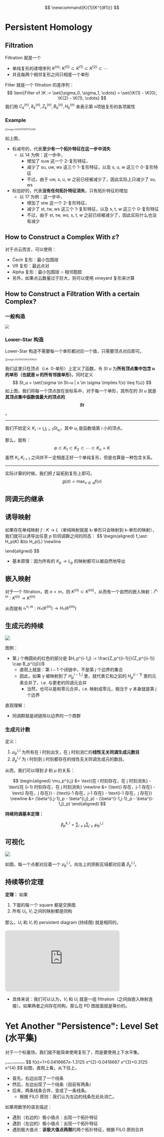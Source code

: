 $$
\newcommand{K}[1]{K^{(#1)}}
$$



# Persistent Homology

## Filtration

Filtration 就是一个

- 单纯复形的递增序列 $K^{(n)}$: $K^{(0)} \subset K^{(1)} \subset K^{(2)} \subset \cdots$
- 并且每两个相邻复形之间只相差一个单形

Filter 就是一个 filtration 的差序列：
$$
\text{Filter of }K := \set{\sigma_0, \sigma_1, \cdots} = \set{\K{1} - \K{0}, \K{2} - \K{1}, \cdots}
$$
我们用 $C_k^{(n)}, \partial_k^{(n)}, Z_k^{(n)}, B_k^{(n)}, H_k^{(n)}$ 来表示第 $n$​ 项链复形的各项属性

### Example

<img src="https://gitlab.com/mtdickens1998/mtd-images/-/raw/main/img/2024/04/11_0_17_26_202404110017442.png" alt="image-20240411001722284" style="zoom: 50%;" />

如上图，

- 标减号的，代表**至少有一个拓扑特征在这一步中消失**
    - 以 14 为例：这一步中，
        - 增加了 suw 这一个 2-复形特征，
        - 减少了 su, uw, ws 这三个 1-复形特征，以及 s, u, w 这三个 0-复形特征
        - 不过，由于 uw, s, u, w 之前已经被减少了，因此实际上只减少了 su, ws
- 标加好的，代表**没有任何拓扑特征消失**，只有拓扑特征的增加
    - 以 17 为例：这一步中，
        - 增加了 stw 这一个 2-复形特征，
        - 减少了 st, tw, ws 这三个 1-复形特征，以及 s, t, w 这三个 0-复形特征
        - 不过，由于 st, tw, ws, s, t, w 之前已经被减少了，因此实际什么也没有减少

## How to Construct a Complex With $\varepsilon$?

对于点云而言，可以使用：

- &Ccaron;ech 复形：最小包围球
- VR 复形：最远点对
- Alpha 复形：最小包围球 &cap; 相邻胞腔
- 另外，如果点云数量过于巨大，则可以使用 vineyard 复形来计算

## How to Construct a Filtration With a certain Complex?

### 一般构造

<img src="https://gitlab.com/mtdickens1998/mtd-images/-/raw/main/img/2024/04/12_4_5_18_202404120405500.png" style="zoom: 80%;" />

### Lower-Star 构造

Lower-Star 构造不需要每一个单形都对应一个值，只需要顶点对应即可。

<img src="https://gitlab.com/mtdickens1998/mtd-images/-/raw/main/img/2024/04/12_4_34_6_202404120434531.png" alt="image-20240412043359020" style="zoom:50%;" />

我们这里只在顶点（i.e. 0-单形）上定义了函数，令 $St~u$ 为**所有顶点集中包含 u 的单形（也就是 u 的所有邻接单形）**。同时定义
$$
St_u = \set{\sigma \in St~u | x \in \sigma \implies f(x) \leq f(u)}
$$
如上图，我们将每一个顶点放在坐标系中，对于每一个单形，其所在的 $St~u$ 就是**其顶点集中函数值最大的顶点的 $$St$$​**。

---

我们不妨定义 $K_i := \bigcup_{i=1}St_{u_i}$，其中 $u_i$ 是函数值第 $i$​ 小的顶点。

那么，就有：
$$
\emptyset \subset K_1 \subset K_2 \subset \cdots \subset K_{n} = K
$$
虽然 $K_i, K_{i+1}$ 之间并不一定相差正好一个单纯复形，但是也算是一种包含关系。

---

实际计算的时候，我们把 $f$ 延拓到复形上即可。
$$
g(\sigma) = \max_{v \in \sigma} f(v)
$$

## 同调元的继承

## 诱导映射

如果存在单纯映射 $f: K \to L$（单纯映射就是 k-单形只会映射到 k-单形的映射），我们就可以诱导出任意 $p$ 阶同调群之间的同态：
$$
\begin{aligned}
f_\ast: H_p(K) &\to H_p(L) \newline

\end{aligned}
$$

- 基本原理：因为所有的 $K_p \to L_p$ 的映射都可以被自然地导出

## 嵌入映射

对于一个 filtration，若 $n < m$，则 $K^{(n)} \subset K^{(m)}$，从而有一个自然的嵌入映射：$i^{n, m}: K^{(n)} \to K^{(m)}$

从而就有 $i_\ast^{n,m}:H_\ast(K^{(n)}) \to H_\ast(K^{(m)})$

## 生成元的持续

![](https://gitlab.com/mtdickens1998/mtd-images/-/raw/main/img/2024/04/14_1_22_1_202404140122400.png)

图例：

- 第 $j$ 个椭圆处的红色的部分是 $H_p^{i-1,j} := \frac{Z_p^{(i-1)}}{Z_p^{(i-1)} \cap B_p^{(j)}}$​
    - 直观上就是：第 $i-1$ 个闭链中，不是第 $j$ 个边界的集合
    - 因此，如果 $\gamma$ 被映射到了 $H_p^{i-1,j}$ 里，就代表它和之前的 $H_p^{(i-1)}$ 里的元素合并了，i.e. 与更老的同调元合并
        - 当然，也可以是和零元合并，i.e. 映射成零元，相当于 $\gamma$ 本身就是第 $j$ 个边界

直观理解：

- 同调群就是闭链除以边界的一个商群

### 生成元计数

定义：

1. $\mu^{i,j}_p$ 为所有在 i 时刻出生，在 j 时刻消亡的**线性无关同调生成元数目**
2. $\beta^{i,j}_p$ 为 i 时刻到 j 时刻都存在的线性无关同调生成元的数目。

从而，我们可以得到 $\beta$ 和 $\mu$ 的关系：

$$
\begin{aligned}
\mu_p^{i,j} &= \text{在 i 时刻存在，在 j 时刻消失} - \text{在 (i-1) 时刻存在，在 j 时刻消失} \newline
&= (\text{i 存在，j-1 存在} - \text{i 存在，j 存在}) - (\text{i-1 存在，j-1 存在} - \text{i-1 存在，j 存在}) \newline
&= (\beta^{i,j-1}_p - \beta^{i,j}_p) - (\beta^{i-1,j-1}_p - \beta^{i-1,j}_p)
\end{aligned}
$$

**持续同调基本定理：**

$$
\beta_p^{k,l} = \sum_{i \leq k} \sum_{j \geq l} \mu_p^{i,j}
$$

## 可视化

![](https://gitlab.com/mtdickens1998/mtd-images/-/raw/main/img/2024/04/14_18_3_10_202404141803546.png)

如图，每一个点都对应着一个 $\mu_p^{i,j}$。向左上的阴影区域都对应着 $\beta_p^{i,j}$。

## 持续等价定理

**定理：** 如果

1. 下面的每一个 square 都是交换图
2. 所有 $U_i$, $V_i$ 之间的映射都是同构

那么，$U_i$ 和 $V_i$ 的 persistent diagram (持续图) 就是相同的。

<iframe class="quiver-embed" src="https://q.uiver.app/#q=WzAsMTAsWzAsMCwiVl8wIl0sWzEsMCwiVl8xIl0sWzIsMCwiXFxjZG90cyJdLFszLDAsIlZfe24tMX0iXSxbNCwwLCJWX24iXSxbMCwxLCJVXzAiXSxbMSwxLCJVXzEiXSxbMiwxLCJcXGNkb3RzIl0sWzMsMSwiVV97bi0xfSJdLFs0LDEsIlVfbiJdLFswLDFdLFs1LDBdLFs2LDFdLFsxLDJdLFs1LDZdLFs2LDddLFsyLDNdLFszLDRdLFs4LDldLFs3LDhdLFs4LDNdLFs5LDRdXQ==&embed" width="375" height="200" style="border-radius: 8px; border: none;"></iframe>

- 具体来说：我们可以认为，$V_i$ 和 $U_i$ 就是一组 filtration（之间由嵌入映射连接）。如果两者之间存在同构，那么在 PD 图层面就是等价的。

# Yet Another "Persistence": Level Set (水平集)

对于一个标量场，我们就不能简单使用复形了，而是要使用上下水平集。

<img src="https://gitlab.com/mtdickens1998/mtd-images/-/raw/main/img/2024/04/15_0_5_52_202404150005343.png" alt="image-20240414181837611" style="zoom: 33%;" />
$$
f(x)=1+0.0416667x-1.3125 x^{2}-0.0416667 x^{3}+0.3125 x^{4}
$$
如图，直观上看，从下往上，

- 首先，右边出现了一个线条
- 然后，左边出现了一个线条（目前有两条）
- 后来，两条线条合并，变成了一条线条。
    - 根据 FILO 原则：我们认为左边的线条在此处消亡。

如果用数学的语言描述：

- 遇到（右边的）极小值点：出现一个拓扑特征
- 遇到（左边的）极小值点：出现一个拓扑特征
- 遇到极大值点：**该极大值点两侧**的两个拓扑特征，根据 FILO 原则合并
